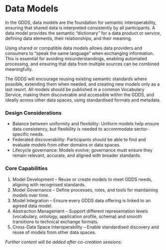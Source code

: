 # Data Models

In the GDDS, data models are the foundation for semantic interoperability, ensuring that shared data is interpreted consistently by all participants. A data model provides the semantic “dictionary” for a data product or service, defining data elements, their relationships, and their meaning.

Using shared or compatible data models allows data providers and consumers to “speak the same language” when exchanging information. This is essential for avoiding misunderstandings, enabling automated processing, and ensuring that data from multiple sources can be combined meaningfully.

The GDDS will encourage reusing existing semantic standards where possible, extending them when needed, and creating new models only as a last resort. All models should be published in a common Vocabulary Service, making them discoverable and accessible within the GDDS, and ideally across other data spaces, using standardised formats and metadata.

### Design Considerations
- Balance between uniformity and flexibility: Uniform models help ensure data consistency, but flexibility is needed to accommodate sector-specific needs.
- Federated discoverability: Participants should be able to find and evaluate models from other domains or data spaces.
- Lifecycle governance: Models evolve; governance must ensure they remain relevant, accurate, and aligned with broader standards.

### Core Capabilities
1. Model Development – Reuse or create models to meet GDDS needs, aligning with recognised standards.
2. Model Governance – Define processes, roles, and tools for maintaining models over time.
3. Model Integration – Ensure every GDDS data offering is linked to an agreed data model.
4. Abstraction Management – Support different representation levels (vocabulary, ontology, application profile, schema) and smooth transitions to technical exchange formats.
5. Cross-Data Space Interoperability – Enable standardised discovery and reuse of models from other data spaces.

*Further content will be added after co-creation sessions.*
